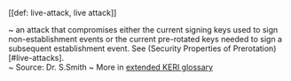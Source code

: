 [[def: live-attack, live attack]]

~ an attack that compromises either the current signing keys used to sign non-establishment events or the current pre-rotated keys needed to sign a subsequent establishment event. See (Security Properties of Prerotation)[#live-attacks].  
~ Source: Dr. S.Smith
~ More in <a href="https://weboftrust.github.io/WOT-terms/docs/glossary/live-attack">extended KERI glossary</a>
